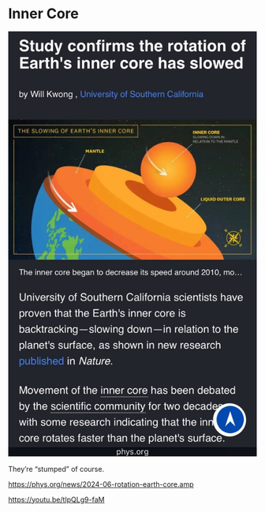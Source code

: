 # Inner Core

![](img/inner-core.jpg)

They’re “stumped” of course. 

https://phys.org/news/2024-06-rotation-earth-core.amp

https://youtu.be/tIpQLg9-faM